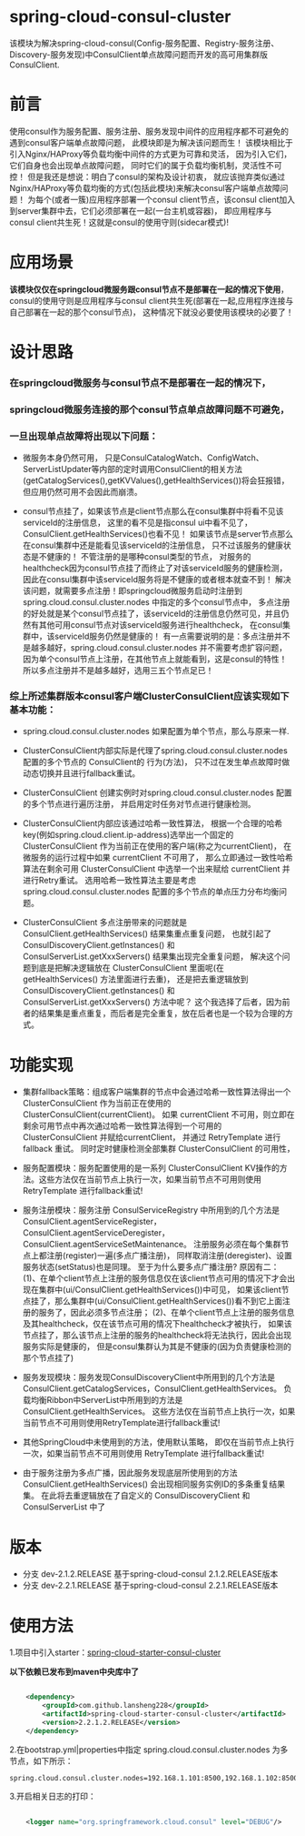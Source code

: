 # spring-cloud-consul-cluster
该模块为解决spring-cloud-consul(Config-服务配置、Registry-服务注册、Discovery-服务发现)中ConsulClient单点故障问题而开发的高可用集群版ConsulClient.

# 前言
使用consul作为服务配置、服务注册、服务发现中间件的应用程序都不可避免的遇到consul客户端单点故障问题，
此模块即是为解决该问题而生！
该模块相比于引入Nginx/HAProxy等负载均衡中间件的方式更为可靠和灵活，
因为引入它们，它们自身也会出现单点故障问题，
同时它们的属于负载均衡机制，灵活性不可控！
但是我还是想说：明白了consul的架构及设计初衷，
就应该抛弃类似通过Nginx/HAProxy等负载均衡的方式(包括此模块)来解决consul客户端单点故障问题！
为每个(或者一簇)应用程序部署一个consul client节点，该consul client加入到server集群中去，它们必须部署在一起(一台主机或容器)，
即应用程序与consul client共生死！这就是consul的使用守则(sidecar模式)!

# 应用场景
**该模块仅仅在springcloud微服务跟consul节点不是部署在一起的情况下使用**，
consul的使用守则是应用程序与consul client共生死(部署在一起,应用程序连接与自己部署在一起的那个consul节点)，
这种情况下就没必要使用该模块的必要了！

# 设计思路
### 在springcloud微服务与consul节点不是部署在一起的情况下，
### springcloud微服务连接的那个consul节点单点故障问题不可避免，
### 一旦出现单点故障将出现以下问题：

* 微服务本身仍然可用，
 只是ConsulCatalogWatch、ConfigWatch、ServerListUpdater等内部的定时调用ConsulClient的相关方法(getCatalogServices(),getKVValues(),getHealthServices())将会狂报错，但应用仍然可用不会因此而崩溃。

* consul节点挂了，如果该节点是client节点那么在consul集群中将看不见该serviceId的注册信息，
 这里的看不见是指consul ui中看不见了，ConsulClient.getHealthServices()也看不见！
 如果该节点是server节点那么在consul集群中还是能看见该serviceId的注册信息，
 只不过该服务的健康状态是不健康的！
 不管注册的是哪种consul类型的节点，
 对服务的healthcheck因为consul节点挂了而终止了对该serviceId服务的健康检测，
 因此在consul集群中该serviceId服务将是不健康的或者根本就查不到！
 解决该问题，就需要多点注册！即springcloud微服务启动时注册到spring.cloud.consul.cluster.nodes 中指定的多个consul节点中，
 多点注册的好处就是某个consul节点挂了，该serviceId的注册信息仍然可见，并且仍然有其他可用consul节点对该serviceId服务进行healthcheck，
 在consul集群中，该serviceId服务仍然是健康的！
 有一点需要说明的是：多点注册并不是越多越好，spring.cloud.consul.cluster.nodes 并不需要考虑扩容问题，
 因为单个consul节点上注册，在其他节点上就能看到，这是consul的特性！
 所以多点注册并不是越多越好，选用三五个节点足已！

### 综上所述集群版本consul客户端ClusterConsulClient应该实现如下基本功能：

* spring.cloud.consul.cluster.nodes 如果配置为单个节点，那么与原来一样.

* ClusterConsulClient内部实际是代理了spring.cloud.consul.cluster.nodes 配置的多个节点的 ConsulClient的 行为(方法)，
只不过在发生单点故障时做动态切换并且进行fallback重试。

* ClusterConsulClient 创建实例时对spring.cloud.consul.cluster.nodes 配置的多个节点进行遍历注册，
并启用定时任务对节点进行健康检测。

* ClusterConsulClient内部应该通过哈希一致性算法，
根据一个合理的哈希key(例如spring.cloud.client.ip-address)选举出一个固定的 ClusterConsulClient 作为当前正在使用的客户端(称之为currentClient)，
在微服务的运行过程中如果 currentClient 不可用了，
那么立即通过一致性哈希算法在剩余可用 ClusterConsulClient 中选举一个出来赋给 currentClient 并进行Retry重试。
选用哈希一致性算法主要是考虑 spring.cloud.consul.cluster.nodes 配置的多个节点的单点压力分布均衡问题。

* ClusterConsulClient 多点注册带来的问题就是 ConsulClient.getHealthServices() 结果集重点重复问题，
也就引起了 ConsulDiscoveryClient.getInstances() 和 ConsulServerList.getXxxServers() 结果集出现完全重复问题，
解决这个问题到底是把解决逻辑放在 ClusterConsulClient 里面呢(在 getHealthServices() 方法里面进行去重)，
还是把去重逻辑放到 ConsulDiscoveryClient.getInstances() 和 ConsulServerList.getXxxServers() 方法中呢？
这个我选择了后者，因为前者的结果集是重点重复，而后者是完全重复，放在后者也是一个较为合理的方式。

# 功能实现

* 集群fallback策略：组成客户端集群的节点中会通过哈希一致性算法得出一个 ClusterConsulClient 作为当前正在使用的 ClusterConsulClient(currentClient)。
如果 currentClient 不可用，则立即在剩余可用节点中再次通过哈希一致性算法得到一个可用的 ClusterConsulClient 并赋给currentClient，
并通过 RetryTemplate 进行 fallback 重试。
同时定时健康检测全部集群 ClusterConsulClient 的可用性，

* 服务配置模块：服务配置使用的是一系列 ClusterConsulClient KV操作的方法。这些方法仅在当前节点上执行一次，如果当前节点不可用则使用 RetryTemplate 进行fallback重试!

* 服务注册模块：服务注册 ConsulServiceRegistry 中所用到的几个方法是 ConsulClient.agentServiceRegister，ConsulClient.agentServiceDeregister，ConsulClient.agentServiceSetMaintenance。
注册服务必须在每个集群节点上都注册(register)一遍(多点广播注册)，
同样取消注册(deregister)、设置服务状态(setStatus)也是同理。
至于为什么要多点广播注册?
原因有二：
(1)、在单个client节点上注册的服务信息仅在该client节点可用的情况下才会出现在集群中(ui/ConsulClient.getHealthServices())中可见，
如果该client节点挂了，那么集群中(ui/ConsulClient.getHealthServices())看不到它上面注册的服务了，因此必须多节点注册；
(2)、在单个client节点上注册的服务信息及其healthcheck，仅在该节点可用的情况下healthcheck才被执行，
如果该节点挂了，那么该节点上注册的服务的healthcheck将无法执行，因此会出现服务实际是健康的，
但是consul集群认为其是不健康的(因为负责健康检测的那个节点挂了)

* 服务发现模块：服务发现ConsulDiscoveryClient中所用到的几个方法是ConsulClient.getCatalogServices，ConsulClient.getHealthServices。
负载均衡Ribbon中ServerList中所用到的方法是 ConsulClient.getHealthServices。
这些方法仅在当前节点上执行一次，如果当前节点不可用则使用RetryTemplate进行fallback重试!

* 其他SpringCloud中未使用到的方法，使用默认策略，
即仅在当前节点上执行一次，如果当前节点不可用则使用 RetryTemplate 进行fallback重试!

* 由于服务注册为多点广播，因此服务发现底层所使用到的方法 ConsulClient.getHealthServices() 会出现相同服务实例ID的多条重复结果集。
在此将去重逻辑放在了自定义的 ConsulDiscoveryClient 和 ConsulServerList 中了

# 版本
* 分支 dev-2.1.2.RELEASE 基于spring-cloud-consul 2.1.2.RELEASE版本
* 分支 dev-2.2.1.RELEASE 基于spring-cloud-consul 2.2.1.RELEASE版本

# 使用方法

1.项目中引入starter：[spring-cloud-starter-consul-cluster](https://github.com/lansheng228/spring-cloud-consul)

**以下依赖已发布到maven中央库中了**

````xml

	<dependency>
		<groupId>com.github.lansheng228</groupId>
		<artifactId>spring-cloud-starter-consul-cluster</artifactId>
		<version>2.2.1.2.RELEASE</version>
	</dependency>

````

2.在bootstrap.yml|properties中指定 spring.cloud.consul.cluster.nodes 为多节点，如下所示：
	
	spring.cloud.consul.cluster.nodes=192.168.1.101:8500,192.168.1.102:8500,192.168.1.103:8500

3.开启相关日志的打印：

````xml
	
	<logger name="org.springframework.cloud.consul" level="DEBUG"/>
	
````
